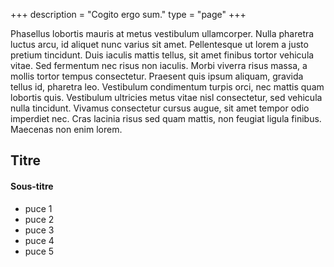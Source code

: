 +++
description = "Cogito ergo sum."
type = "page"
+++

Phasellus lobortis mauris at metus vestibulum ullamcorper. Nulla pharetra luctus arcu, id aliquet nunc varius sit amet. Pellentesque ut lorem a justo pretium tincidunt. Duis iaculis mattis tellus, sit amet finibus tortor vehicula vitae. Sed fermentum nec risus non iaculis. Morbi viverra risus massa, a mollis tortor tempus consectetur. Praesent quis ipsum aliquam, gravida tellus id, pharetra leo. Vestibulum condimentum turpis orci, nec mattis quam lobortis quis. Vestibulum ultricies metus vitae nisl consectetur, sed vehicula nulla tincidunt. Vivamus consectetur cursus augue, sit amet tempor odio imperdiet nec. Cras lacinia risus sed quam mattis, non feugiat ligula finibus. Maecenas non enim lorem.

## Titre

#### Sous-titre
- puce 1
- puce 2
- puce 3
- puce 4
- puce 5
